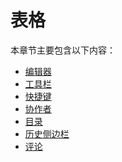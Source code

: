 # 表格

本章节主要包含以下内容：

<ul>
  <li><a href="/sheet/editor/editor.md/">编辑器</a></li>
  <li><a href="/sheet/toolbar.md/">工具栏</a></li>
  <li><a href="/sheet/shortcut.md/">快捷键</a></li>
  <li><a href="/sheet/collaborator.md/">协作者</a></li>
  <li><a href="/sheet/tableofcontent.md/">目录</a></li>
  <li><a href="/sheet/historySidebar.md/">历史侧边栏</a></li>
  <li><a href="/sheet/comment.md/">评论</a></li>
</ul>
